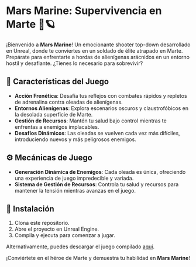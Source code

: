 # Mars Marine: Supervivencia en Marte 🚀🪐

¡Bienvenido a **Mars Marine**! Un emocionante shooter top-down desarrollado en Unreal, donde te conviertes en un soldado de élite atrapado en Marte. Prepárate para enfrentarte a hordas de alienígenas arácnidos en un entorno hostil y desafiante. ¿Tienes lo necesario para sobrevivir?

## 🌟 Características del Juego

- **Acción Frenética**: Desafía tus reflejos con combates rápidos y repletos de adrenalina contra oleadas de alienígenas.
- **Entornos Alienígenas**: Explora escenarios oscuros y claustrofóbicos en la desolada superficie de Marte.
- **Gestión de Recursos**: Mantén tu salud bajo control mientras te enfrentas a enemigos implacables.
- **Desafíos Dinámicos**: Las oleadas se vuelven cada vez más difíciles, introduciendo nuevos y más peligrosos enemigos.

## ⚙️ Mecánicas de Juego

- **Generación Dinámica de Enemigos**: Cada oleada es única, ofreciendo una experiencia de juego impredecible y variada.
- **Sistema de Gestión de Recursos**: Controla tu salud y recursos para mantener la tensión mientras avanzas en el juego.

## 🚀 Instalación

1. Clona este repositorio.
2. Abre el proyecto en Unreal Engine.
3. Compila y ejecuta para comenzar a jugar.

Alternativamente, puedes descargar el juego compilado [aquí](https://joshe1129.itch.io/crimson-horizon).

¡Conviértete en el héroe de Marte y demuestra tu habilidad en **Mars Marine**!
